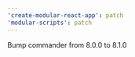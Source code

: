 ```yaml
---
'create-modular-react-app': patch
'modular-scripts': patch
---
```


Bump commander from 8.0.0 to 8.1.0
